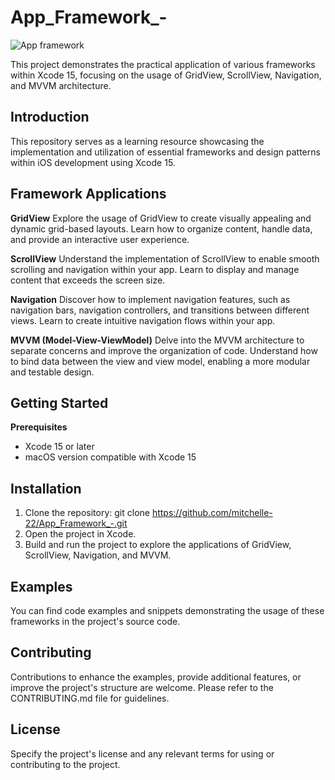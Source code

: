 # App_Framework_-

![App framework](https://user-images.githubusercontent.com/53512559/283728508-fba33944-6e5e-4535-bf8d-d971027e039f.png)

This project demonstrates the practical application of various frameworks within Xcode 15, focusing on the usage of GridView, ScrollView, Navigation, and MVVM architecture.

## Introduction
This repository serves as a learning resource showcasing the implementation and utilization of essential frameworks and design patterns within iOS development using Xcode 15.

## Framework Applications
**GridView**
Explore the usage of GridView to create visually appealing and dynamic grid-based layouts. Learn how to organize content, handle data, and provide an interactive user experience.

**ScrollView**
Understand the implementation of ScrollView to enable smooth scrolling and navigation within your app. Learn to display and manage content that exceeds the screen size.

**Navigation**
Discover how to implement navigation features, such as navigation bars, navigation controllers, and transitions between different views. Learn to create intuitive navigation flows within your app.

**MVVM (Model-View-ViewModel)**
Delve into the MVVM architecture to separate concerns and improve the organization of code. Understand how to bind data between the view and view model, enabling a more modular and testable design.

## Getting Started
**Prerequisites**


- Xcode 15 or later
- macOS version compatible with Xcode 15

## Installation
1. Clone the repository: git clone https://github.com/mitchelle-22/App_Framework_-.git
2. Open the project in Xcode.
3. Build and run the project to explore the applications of GridView, ScrollView, Navigation, and MVVM.

## Examples
You can find code examples and snippets demonstrating the usage of these frameworks in the project's source code.

## Contributing
Contributions to enhance the examples, provide additional features, or improve the project's structure are welcome. Please refer to the CONTRIBUTING.md file for guidelines.

## License
Specify the project's license and any relevant terms for using or contributing to the project.



